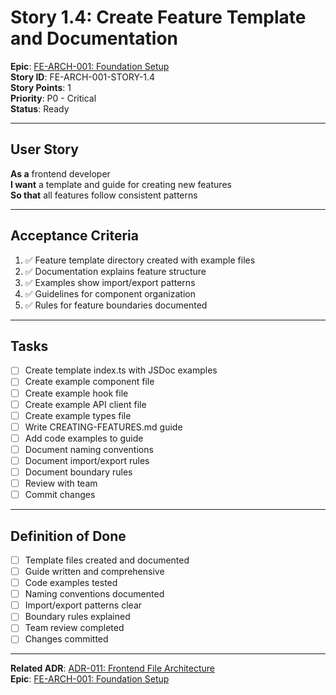 # Story 1.4: Create Feature Template and Documentation

**Epic**: [FE-ARCH-001: Foundation Setup](../../epics/FE-ARCH-001-FOUNDATION-SETUP.md)  
**Story ID**: FE-ARCH-001-STORY-1.4  
**Story Points**: 1  
**Priority**: P0 - Critical  
**Status**: Ready  

---

## User Story

**As a** frontend developer  
**I want** a template and guide for creating new features  
**So that** all features follow consistent patterns

---

## Acceptance Criteria

1. ✅ Feature template directory created with example files
2. ✅ Documentation explains feature structure
3. ✅ Examples show import/export patterns
4. ✅ Guidelines for component organization
5. ✅ Rules for feature boundaries documented

---

## Tasks

- [ ] Create template index.ts with JSDoc examples
- [ ] Create example component file
- [ ] Create example hook file
- [ ] Create example API client file
- [ ] Create example types file
- [ ] Write CREATING-FEATURES.md guide
- [ ] Add code examples to guide
- [ ] Document naming conventions
- [ ] Document import/export rules
- [ ] Document boundary rules
- [ ] Review with team
- [ ] Commit changes

---

## Definition of Done

- [ ] Template files created and documented
- [ ] Guide written and comprehensive
- [ ] Code examples tested
- [ ] Naming conventions documented
- [ ] Import/export patterns clear
- [ ] Boundary rules explained
- [ ] Team review completed
- [ ] Changes committed

---

**Related ADR**: [ADR-011: Frontend File Architecture](../../architecture/adr/ADR-011-FRONTEND-FILE-ARCHITECTURE.md)  
**Epic**: [FE-ARCH-001: Foundation Setup](../../epics/FE-ARCH-001-FOUNDATION-SETUP.md)
